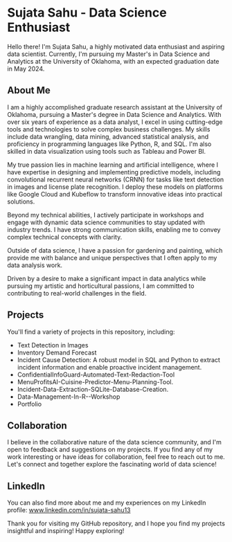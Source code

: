 # Sujata Sahu - Data Science Enthusiast

Hello there! I'm Sujata Sahu, a highly motivated data enthusiast and aspiring data scientist. Currently, I'm pursuing my Master's in Data Science and Analytics at the University of Oklahoma, with an expected graduation date in May 2024.

## About Me
I am a highly accomplished graduate research assistant at the University of Oklahoma, pursuing a Master's degree in Data Science and Analytics. With over six years of experience as a data analyst, I excel in using cutting-edge tools and technologies to solve complex business challenges. My skills include data wrangling, data mining, advanced statistical analysis, and proficiency in programming languages like Python, R, and SQL. I'm also skilled in data visualization using tools such as Tableau and Power BI.

My true passion lies in machine learning and artificial intelligence, where I have expertise in designing and implementing predictive models, including convolutional recurrent neural networks (CRNN) for tasks like text detection in images and license plate recognition. I deploy these models on platforms like Google Cloud and Kubeflow to transform innovative ideas into practical solutions.

Beyond my technical abilities, I actively participate in workshops and engage with dynamic data science communities to stay updated with industry trends. I have strong communication skills, enabling me to convey complex technical concepts with clarity.

Outside of data science, I have a passion for gardening and painting, which provide me with balance and unique perspectives that I often apply to my data analysis work.

Driven by a desire to make a significant impact in data analytics while pursuing my artistic and horticultural passions, I am committed to contributing to real-world challenges in the field.


## Projects
You'll find a variety of projects in this repository, including:
- Text Detection in Images
- Inventory Demand Forecast
- Incident Cause Detection: A robust model in SQL and Python to extract incident information and enable proactive incident management.
- ConfidentialInfoGuard-Automated-Text-Redaction-Tool
- MenuProfitsAI-Cuisine-Predictor-Menu-Planning-Tool.
- Incident-Data-Extraction-SQLite-Database-Creation.
- Data-Management-In-R--Workshop
- Portfolio 

## Collaboration
I believe in the collaborative nature of the data science community, and I'm open to feedback and suggestions on my projects. If you find any of my work interesting or have ideas for collaboration, feel free to reach out to me. Let's connect and together explore the fascinating world of data science!

## LinkedIn
You can also find more about me and my experiences on my LinkedIn profile: www.linkedin.com/in/sujata-sahu13

Thank you for visiting my GitHub repository, and I hope you find my projects insightful and inspiring! Happy exploring!

